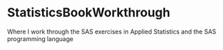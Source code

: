 StatisticsBookWorkthrough
=========================

Where I work through the SAS exercises in Applied Statistics and the SAS programming language
